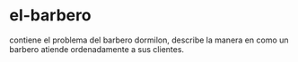 # el-barbero
contiene el problema del barbero dormilon, describe la manera en como un barbero atiende ordenadamente a sus clientes.
